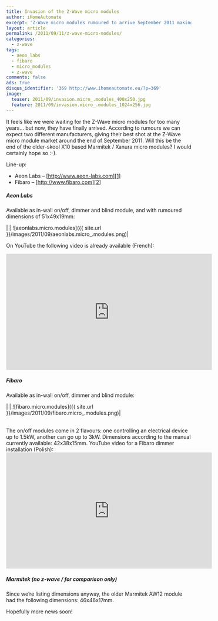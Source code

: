 ```yaml
---
title: Invasion of the Z-Wave micro modules
author: iHomeAutomate
excerpt: 'Z-Wave micro modules rumoured to arrive September 2011 making in-wall placement behind a traditional switch finally possible with z-wave.<!--:-->'
layout: article
permalink: /2011/09/11/z-wave-micro-modules/
categories:
  - z-wave
tags:
  - aeon_labs
  - fibaro
  - micro_modules
  - z-wave
comments: false
ads: true    
disqus_identifier: '369 http://www.ihomeautomate.eu/?p=369'
image:
  teaser: 2011/09/invasion.micro_.modules_400x250.jpg
  feature: 2011/09/invasion.micro_.modules_1024x256.jpg
---
```

It feels like we were waiting for the Z-Wave micro modules for too many years&#8230; but now, they have finally arrived. According to rumours we can expect two different manufacturers, giving their best shot at the Z-Wave micro module market around the end of September 2011. Will this be the end of the older-skool X10 based Marmitek / Xanura micro modules? I would certainly hope so :-).

Line-up:

* Aeon Labs &#8211; [http://www.aeon-labs.com][1]
* Fibaro &#8211; [http://www.fibaro.com][2]


##### Aeon Labs
Available as in-wall on/off, dimmer and blind module, and with rumoured dimensions of 51x49x19mm:

| | ![aeonlabs.micro.modules]({{ site.url }}/images/2011/09/aeonlabs.micro_.modules.png)|

On YouTube the following video is already available (French):

<iframe width="560" height="315" src="https://www.youtube.com/embed/JafbJYzo9h4" frameborder="0"></iframe>

##### Fibaro

Available as in-wall on/off, dimmer and blind module:

| | ![fibaro.micro.modules]({{ site.url }}/images/2011/09/fibaro.micro_.modules.png)|

<br/>
The on/off modules come in 2 flavours: one controlling an electrical device up to 1.5kW, another can go up to 3kW. Dimensions according to the manual currently available: 42x38x15mm.
    YouTube video for a Fibaro dimmer installation (Polish):
    
<iframe width="560" height="315" src="https://www.youtube.com/embed/crpEdW0TIRg" frameborder="0"></iframe>

##### Marmitek (no z-wave / for comparison only)
Since we&#8217;re listing dimensions anyway, the older Marmitek AW12 module had the following dimensions: 46x46x17mm.

Hopefully more news soon!

 [1]: http://www.aeon-labs.com/
 [2]: http://www.fibaro.com/
